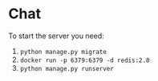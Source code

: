 # **Chat**

To start the server you need:
1. `python manage.py migrate`
2. `docker run -p 6379:6379 -d redis:2.8`
3. `python manage.py runserver`

